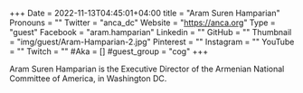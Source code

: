 +++
Date = 2022-11-13T04:45:01+04:00
title = "Aram Suren Hamparian"
Pronouns = ""
Twitter = "anca_dc"
Website = "https://anca.org"
Type = "guest"
Facebook = "aram.hamparian"
Linkedin = ""
GitHub = ""
Thumbnail = "img/guest/Aram-Hamparian-2.jpg"
Pinterest = ""
Instagram = ""
YouTube = ""
Twitch = ""
#Aka = []
#guest_group = "cog"
+++

Aram Suren Hamparian is the Executive Director of the Armenian National Committee of America, in Washington DC.
